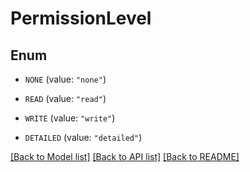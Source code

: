 # PermissionLevel

## Enum


* `NONE` (value: `"none"`)

* `READ` (value: `"read"`)

* `WRITE` (value: `"write"`)

* `DETAILED` (value: `"detailed"`)


[[Back to Model list]](../README.md#documentation-for-models) [[Back to API list]](../README.md#documentation-for-api-endpoints) [[Back to README]](../README.md)


